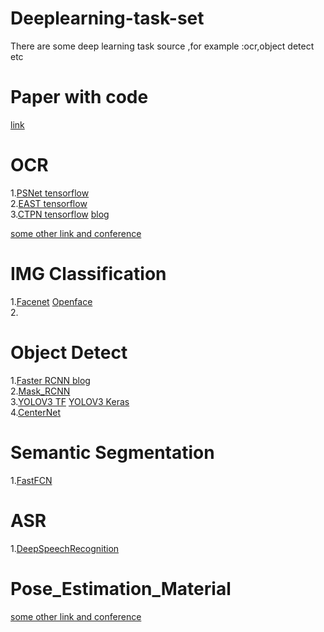 # Deeplearning-task-set
There are some deep learning task source ,for example :ocr,object detect etc 

# Paper with code  
[link](https://github.com/zziz/pwc)

# OCR
1.[PSNet  tensorflow](https://github.com/liuheng92/tensorflow_PSENet)  
2.[EAST   tensorflow](https://github.com/argman/EAST)  
3.[CTPN   tensorflow](https://github.com/piginzoo/ctpn) [blog](http://www.piginzoo.com/machine-learning/2019/04/24/ocr-notes#ctpn)    

[some other link and conference](https://blog.csdn.net/minstyrain/article/details/82313556)  


# IMG Classification
1.[Facenet](https://github.com/davidsandberg/facenet)     [Openface](https://github.com/cmusatyalab/openface)  
2.



# Object Detect
1.[Faster RCNN ](https://github.com/endernewton/tf-faster-rcnn)   [blog](https://zhuanlan.zhihu.com/p/31426458)  
2.[Mask_RCNN](https://github.com/JYongSmile/Mask_RCNN)  
3.[YOLOV3 TF](https://github.com/YunYang1994/tensorflow-yolov3) [YOLOV3 Keras](https://github.com/qqwweee/keras-yolo3)  
4.[CenterNet](https://github.com/xingyizhou/CenterNet)  


# Semantic Segmentation
1.[FastFCN](https://github.com/wuhuikai/FastFCN)  



# ASR
1.[DeepSpeechRecognition](https://github.com/JYongSmile/DeepSpeechRecognition)  


# Pose_Estimation_Material
[some other link and conference](https://blog.csdn.net/Barry_J/article/details/94432865)




